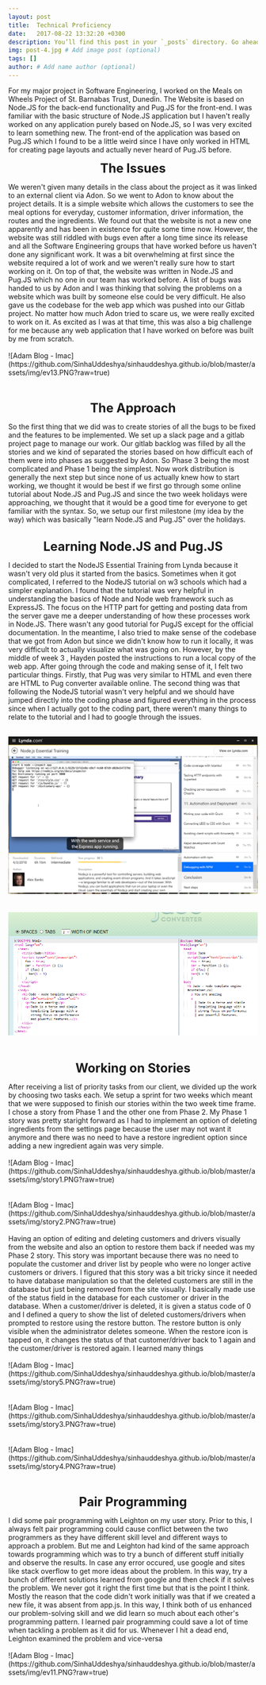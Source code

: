 ```yaml
---
layout: post
title:  Technical Proficiency
date:   2017-08-22 13:32:20 +0300
description: You’ll find this post in your `_posts` directory. Go ahead and edit it and re-build the site to see your changes. # Add post description (optional)
img: post-4.jpg # Add image post (optional)
tags: []
author: # Add name author (optional)
---
```

For my major project in Software Engineering, I worked on the Meals on Wheels Project of St. Barnabas Trust, Dunedin. The Website is based on Node.JS for the back-end functionality and Pug.JS for the front-end. I was familiar with the basic structure of Node.JS application but I haven't really worked on any application purely based on Node.JS, so I was very excited to learn something new. The front-end of the application was based on Pug.JS which I found to be a little weird since I have only worked in HTML for creating page layouts and actually never heard of Pug.JS before. 
<p align="center"><span style="font-size:25px"><b>The Issues</b></span></p>
We weren't given many details in the class about the project as it was linked to an external client via Adon. So we went to Adon to know about the project details. It is a simple website which allows the customers to see the meal options for everyday, customer information, driver information, the routes and the ingredients. We found out that the website is not a new one apparently and has been in existence for quite some time now. However, the website was still riddled with bugs even after a long time since its release and all the Software Engineering groups that have worked before us haven't done any significant work. It was a bit overwhelming at first since the website required a lot of work and we weren't really sure how to start working on it. On top of that, the website was written in Node.JS and Pug.JS which no one in our team has worked before. A list of bugs was handed to us by Adon and I was thinking that solving the problems on a website which was built by someone else could be very difficult. He also gave us the codebase for the web app which was pushed into our Gitlab project. No matter how much Adon tried to scare us, we were really excited to work on it. As excited as I was at that time, this was also a big challenge for me because any web application that I have worked on before was built by me from scratch. <br><br>
![Adam Blog - Imac](https://github.com/SinhaUddeshya/sinhauddeshya.github.io/blob/master/assets/img/ev13.PNG?raw=true)<br><br><br>
<p align="center"><span style="font-size:25px"><b>The Approach</b></span></p>
So the first thing that we did was to create stories of all the bugs to be fixed and the features to be implemented. We set up a slack page and a gitlab project page to manage our work. Our gitlab backlog was filled by all the stories and we kind of separated the stories based on how difficult each of them were into phases as suggested by Adon. So Phase 3 being the most complicated and Phase 1 being the simplest. Now work distribution is generally the next step but since none of us actually knew how to start working, we thought it would be best if we first go through some online tutorial about Node.JS and Pug.JS and since the two week holidays were approaching, we thought that it would be a good time for everyone to get familiar with the syntax. So, we setup our first milestone (my idea by the way) which was basically "learn Node.JS and Pug.JS" over the holidays.<br><br>
<p align="center"><span style="font-size:25px"><b>Learning Node.JS and Pug.JS</b></span></p>
I decided to start the NodeJS Essential Training from Lynda because it wasn't very old plus it started from the basics. Sometimes when it got complicated, I referred to the NodeJS tutorial on w3 schools which had a simpler explanation. I found that the tutorial was very helpful in understanding the basics of Node and Node web framework such as ExpressJS. The focus on the HTTP part for getting and posting data from the server gave me a deeper understanding of how these processes work in Node.JS. There wasn't any good tutorial for PugJS except for the official documentation. In the meantime, I also tried to make sense of the codebase that we got from Adon but since we didn't know how to run it locally, it was very difficult to actually visualize what was going on. However, by the middle of week 3 , Hayden posted the instructions to run a local copy of the web app. After going through the code and making sense of it, I felt two particular things. Firstly, that Pug was very similar to HTML and even there are HTML to Pug converter available online. The second thing was that following the NodeJS tutorial wasn't very helpful and we should have jumped directly into the coding phase and figured everything in the process since when I actually got to the coding part, there weren't many things to relate to the tutorial and I had to google through the issues. <br><br>



![Adam Blog - Imac](https://github.com/SinhaUddeshya/sinhauddeshya.github.io/blob/master/assets/img/ev16.PNG?raw=true)<br><br><br>
![Adam Blog - Imac](https://github.com/SinhaUddeshya/sinhauddeshya.github.io/blob/master/assets/img/jade.PNG?raw=true)<br><br><br>
<p align="center"><span style="font-size:25px"><b>Working on Stories</b></span></p>
After receiving a list of priority tasks from our client, we divided up the work by choosing two tasks each. We setup a sprint for two weeks which meant that we were supposed to finish our stories within the two week time frame. I chose a story from Phase 1 and the other one from Phase 2. My Phase 1 story was pretty staright forward as I had to implement an option of deleting ingredients from the settings page because the user may not want it anymore and there was no need to have a restore ingredient option since adding a new ingredient again was very simple.<br><br>
![Adam Blog - Imac](https://github.com/SinhaUddeshya/sinhauddeshya.github.io/blob/master/assets/img/story1.PNG?raw=true)<br><br><br>
![Adam Blog - Imac](https://github.com/SinhaUddeshya/sinhauddeshya.github.io/blob/master/assets/img/story2.PNG?raw=true)<br><br>
Having an option of editing and deleting customers and drivers visually from the website and also an option to restore them back if needed was my Phase 2 story. This story was important because there was no need to populate the customer and driver list by people who were no longer active customers or drivers. I figured that this story was a bit tricky since it needed to have database manipulation so that the deleted customers are still in the database but just being removed from the site visually. I basically made use of the status field in the database for each customer or driver in the database. When a customer/driver is deleted, it is given a status code of 0 and I defined a query to show the list of deleted customers/drivers when prompted to restore using the restore button. The restore button is only visible when the administrator deletes someone. When the restore icon is tapped on, it changes the status of that customer/driver back to 1 again and the customer/driver is restored again.
I learned many things 
<br><br>
![Adam Blog - Imac](https://github.com/SinhaUddeshya/sinhauddeshya.github.io/blob/master/assets/img/story5.PNG?raw=true)<br><br><br>
![Adam Blog - Imac](https://github.com/SinhaUddeshya/sinhauddeshya.github.io/blob/master/assets/img/story3.PNG?raw=true)<br><br><br>
![Adam Blog - Imac](https://github.com/SinhaUddeshya/sinhauddeshya.github.io/blob/master/assets/img/story4.PNG?raw=true)<br><br><br>
<p align="center"><span style="font-size:25px"><b>Pair Programming</b></span></p>
I did some pair programming with Leighton on my user story. Prior to this, I always felt pair programming could cause conflict between the two programmers as they have different skill level and different ways to approach a problem. But me and Leighton had kind of the same approach towards programming which was to try a bunch of different stuff initially and observe the results. In case any error occured, use google and sites like stack overflow to get more ideas about the problem. In this way, try a bunch of different solutions learned from google and then check if it solves the problem. We never got it right the first time but that is the point I think. Mostly the reason that the code didn't work initially was that if we created a new file, it was absent from app.js. In this way, I think both of us enhanced our problem-solving skill and we did learn so much about each other's programming pattern. I learned pair programming could save a lot of time when tackling a problem as it did for us. Whenever I hit a dead end, Leighton examined the problem and vice-versa<br><br>
![Adam Blog - Imac](https://github.com/SinhaUddeshya/sinhauddeshya.github.io/blob/master/assets/img/ev11.PNG?raw=true)<br><br><br>





